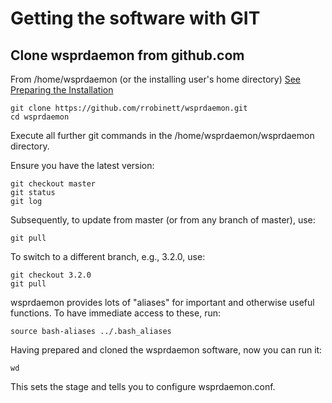 # Getting the software with GIT

## Clone wsprdaemon from github.com

From /home/wsprdaemon (or the installing user's home directory) [See Preparing the Installation](./preparation.md)
```
git clone https://github.com/rrobinett/wsprdaemon.git
cd wsprdaemon
```
Execute all further git commands in the /home/wsprdaemon/wsprdaemon directory.

Ensure you have the latest version:
```
git checkout master
git status
git log
```
Subsequently, to update from master (or from any branch of master), use:
```
git pull
```

To switch to a different branch, e.g., 3.2.0, use:
```
git checkout 3.2.0
git pull
```

wsprdaemon provides lots of "aliases" for important and otherwise useful functions.  To have immediate access to these, run:
```
source bash-aliases ../.bash_aliases
```

Having prepared and cloned the wsprdaemon software, now you can run it:

```
wd
```
This sets the stage and tells you to configure wsprdaemon.conf.
